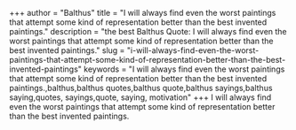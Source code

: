 +++
author = "Balthus"
title = "I will always find even the worst paintings that attempt some kind of representation better than the best invented paintings."
description = "the best Balthus Quote: I will always find even the worst paintings that attempt some kind of representation better than the best invented paintings."
slug = "i-will-always-find-even-the-worst-paintings-that-attempt-some-kind-of-representation-better-than-the-best-invented-paintings"
keywords = "I will always find even the worst paintings that attempt some kind of representation better than the best invented paintings.,balthus,balthus quotes,balthus quote,balthus sayings,balthus saying,quotes, sayings,quote, saying, motivation"
+++
I will always find even the worst paintings that attempt some kind of representation better than the best invented paintings.
